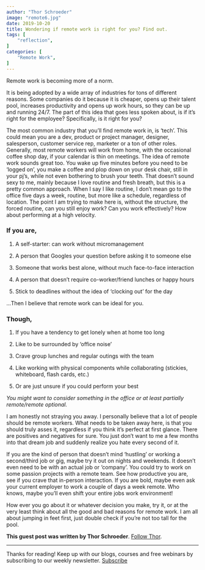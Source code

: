 ```yaml
---
author: "Thor Schroeder"
image: "remote6.jpg"
date: 2019-10-20
title: Wondering if remote work is right for you? Find out.
tags: [
    "reflection",
]
categories: [
    "Remote Work",
]
---
```


Remote work is becoming more of a norm. <!--more-->

It is being adopted by a wide array of industries for tons of different reasons. Some companies do it because it is cheaper, opens up their talent pool, increases productivity and opens up work hours, so they can be up and running 24/7. The part of this idea that goes less spoken about, is if it’s right for the employee? Specifically, is it right for you?

The most common industry that you’ll find remote work in, is ‘tech’. This could mean you are a dev, product or project manager, designer, salesperson, customer service rep, marketer or a ton of other roles. Generally, most remote workers will work from home, with the occasional coffee shop day, if your calendar is thin on meetings. The idea of remote work sounds great too. You wake up five minutes before you need to be ‘logged on’, you make a coffee and plop down on your desk chair, still in your pj’s, while not even bothering to brush your teeth. That doesn’t sound sexy to me, mainly because I love routine and fresh breath, but this is a pretty common approach. When I say I like routine, I don’t mean go to the office five days a week, routine, but more like a schedule, regardless of location. The point I am trying to make here is, without the structure, the forced routine, can you still enjoy work? Can you work effectively? How about performing at a high velocity.

### If you are,

1. A self-starter: can work without micromanagement

2. A person that Googles your question before asking it to someone else

3. Someone that works best alone, without much face-to-face interaction

4. A person that doesn’t require co-worker/friend lunches or happy hours

5. Stick to deadlines without the idea of ‘clocking out’ for the day

...Then I believe that remote work can be ideal for you.

### Though,

1. If you have a tendency to get lonely when at home too long

2. Like to be surrounded by ‘office noise’

3. Crave group lunches and regular outings with the team

4. Like working with physical components while collaborating (stickies, whiteboard, flash cards, etc.)

5. Or are just unsure if you could perform your best

_You might want to consider something in the office or at least partially remote/remote optional._

I am honestly not straying you away. I personally believe that a lot of people should be remote workers. What needs to be taken away here, is that you should truly asses it, regardless if you think it’s perfect at first glance. There are positives and negatives for sure. You just don’t want to me a few months into that dream job and suddenly realize you hate every second of it.

If you are the kind of person that doesn’t mind ‘hustling’ or working a second/third job or gig, maybe try it out on nights and weekends. It doesn’t even need to be with an actual job or ‘company’. You could try to work on some passion projects with a remote team. See how productive you are, see if you crave that in-person interaction. If you are bold, maybe even ask your current employer to work a couple of days a week remote. Who knows, maybe you’ll even shift your entire jobs work environment!

How ever you go about it or whatever decision you make, try it, or at the very least think about all the good and bad reasons for remote work. I am all about jumping in feet first, just double check if you’re not too tall for the pool.

**This guest post was written by Thor Schroeder**. [Follow Thor](https://twitter.com/thorms11).

---

Thanks for reading! Keep up with our blogs, courses and free webinars by subscribing to our weekly newsletter. [Subscribe](https://theweeklyhuman.substack.com/)
